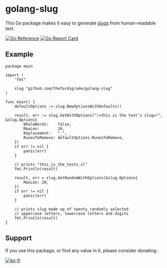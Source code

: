 # golang-slug

This Go package makes it easy to generate [slugs](https://en.wikipedia.org/wiki/Clean_URL#Slug) from human-readable text.

[![Go Reference](https://pkg.go.dev/badge/github.com/theTardigrade/golang-slug.svg)](https://pkg.go.dev/github.com/theTardigrade/golang-slug) [![Go Report Card](https://goreportcard.com/badge/github.com/theTardigrade/golang-slug)](https://goreportcard.com/report/github.com/theTardigrade/golang-slug)

## Example

```golang
package main

import (
	"fmt"

	slug "github.com/theTardigrade/golang-slug"
)

func main() {
	defaultOptions := slug.NewOptionsWithDefaults()

	result, err := slug.GetWithOptions("!=this is the text's slug=!", &slug.Options{
		WholeWords:    false,
		MaxLen:        20,
		Replacement:   "_",
		RunesToRemove: defaultOptions.RunesToRemove,
	})
	if err != nil {
		panic(err)
	}

	// prints "this_is_the_texts_sl"
	fmt.Println(result)

	result, err = slug.GetRandomWithOptions(&slug.Options{
		MaxLen: 20,
	})
	if err != nil {
		panic(err)
	}

	// prints slug made up of twenty randomly selected
	// uppercase letters, lowercase letters and digits
	fmt.Println(result)
}
```

## Support

If you use this package, or find any value in it, please consider donating:

[![ko-fi](https://ko-fi.com/img/githubbutton_sm.svg)](https://ko-fi.com/S6S2EIRL0)